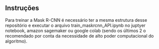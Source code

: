 ## Instruções

Para treinar a Mask R-CNN é necessário ter a mesma estrutura desse repositório
e executar o arquivo train_maskrcnn_API.ipynb no juptyer notebook, amazon sagemaker ou google colab (sendo os últimos 2 o recomendado por conta da necessidade de alto poder computacional do algoritmo).

